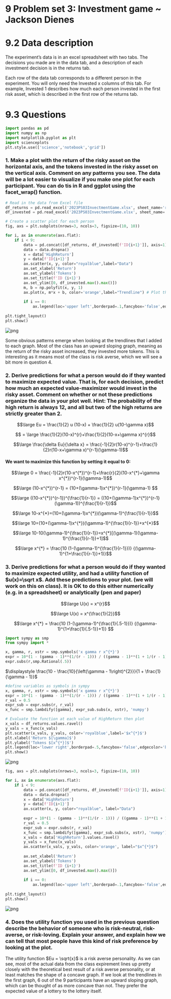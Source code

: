 # 9 Problem set 3: Investment game ~ Jackson Dienes

# 9.2 Data description
The experiment’s data is in an excel spreadsheet with two tabs. The decisions you made are in the data tab, and a description of each investment decision is in the returns tab.

Each row of the data tab corresponds to a different person in the experiment. You will only need the Invested x columns of this tab. For example, Invested 1 describes how much each person invested in the first risk asset, which is described in the first row of the returns tab.

# 9.3 Questions


```python
import pandas as pd
import numpy as np
import matplotlib.pyplot as plt
import scienceplots
plt.style.use(['science','notebook','grid'])
```

### 1. Make a plot with the return of the risky asset on the horizontal axis, and the tokens invested in the risky asset on the vertical axis. Comment on any patterns you see. The data will be a lot easier to visualize if you make one plot for each participant. You can do tis in R and ggplot using the facet_wrap() function.


```python
# Read in the data from Excel file
df_returns = pd.read_excel('2023PS03InvectmentGame.xlsx', sheet_name='returns', usecols=["HighReturn"])
df_invested = pd.read_excel('2023PS03InvectmentGame.xlsx', sheet_name='invested', usecols=['ID1','ID2','ID3','ID4','ID5','ID6','ID7','ID8','ID9'])

# Create a scatter plot for each person
fig, axs = plt.subplots(nrows=3, ncols=3, figsize=(10, 10))

for i, ax in enumerate(axs.flat):
    if i < 9:
        data = pd.concat([df_returns, df_invested[f'ID{i+1}']], axis=1)
        data = data.dropna()
        x = data['HighReturn']
        y = data[f'ID{i+1}']
        ax.scatter(x, y, color="royalblue",label="Data")
        ax.set_xlabel('Return')
        ax.set_ylabel('Tokens')
        ax.set_title(f'ID {i+1}')
        ax.set_ylim([0, df_invested.max().max()])
        m, b = np.polyfit(x, y, 1) 
        ax.plot(x, m*x + b, color='orange',label="Trendline") # Plot the trendline
        
        if i == 0:
            ax.legend(loc='upper left',borderpad=.1,fancybox='false',edgecolor='black')
            
plt.tight_layout()
plt.show()
```


    
![png](output_5_0.png)
    


Some obvious patterns emerge when looking at the trendlines that I added to each graph. Most of the class has an upward sloping graph, meaning as the return of the risky asset increased, they invested more tokens. This is interesting as it means most of the class is risk averse, which we will see a bit more in question 4.

### 2. Derive predictions for what a person would do if they wanted to maximize expected value. That is, for each decision, predict how much an expected value-maximizer would invest in the risky asset. Comment on whether or not these predictions organize the data in your plot well. Hint: The probability of the high return is always 12, and all but two of the high returns are strictly greater than 2.

$$\large Eu = \frac{1}{2} u (10-x) + \frac{1}{2} u(10-\gamma x)$$

$$ = \large \frac{1}{2}(10-x)^{r}+\frac{1}{2}(10-x+\gamma x)^{r}$$

$$\large \frac{\delta Eu}{\delta x} = \frac{-1}{2}r(10-x)^{r-1}+\frac{1}{2}r(10-x+\gamma x)^{r-1}(\gamma-1)$$

#### We want to maximize this function by setting it equal to 0:

$$\large 0 = \frac{-1}{2}r(10-x^{*})^{r-1}+\frac{r}{2}(10-x^{*}+\gamma x^{*})^{r-1}(\gamma-1)$$

$$\large (10-x^{*})^{r-1} = (10+(\gamma-1)x^{*})^{r-1}(\gamma-1) $$

$$\large ((10-x^{*})^{r-1})^{\frac{1}{r-1}} = ((10+(\gamma-1)x^{*})^{r-1}(\gamma-1))^{\frac{1}{r-1}}$$

$$\large 10-x^{*}=(10+(\gamma-1)x^{*})(\gamma-1)^{\frac{1}{r-1}}$$

$$\large 10=(10+(\gamma-1)x^{*})(\gamma-1)^{\frac{1}{r-1}}+x^{*}$$

$$\large 10-10(\gamma-1)^{\frac{1}{r-1}}=x^{*}[(\gamma-1)(\gamma-1)^{\frac{1}{r-1}}+1]$$

$$\large x^{*} = \frac{10 (1-(\gamma-1)^{\frac{1}{r-1}})} {(\gamma-1)^{1+\frac{1}{r-1}}+1)}$$

### 3. Derive predictions for what a person would do if they wanted to maximize expected utility, and had a utility function of $u(x)=\sqrt x$. Add these predictions to your plot. (we will work on this on class). It is OK to do this either numerically (e.g. in a spreadsheet) or analytically (pen and paper)

$$\large U(x) = x^{r}$$

$$\large U(x) = x^{\frac{1}{2}}$$

$$\large x^{*} = \frac{10 (1-(\gamma-1)^{\frac{1}{.5-1}})} {(\gamma-1)^{1+\frac{1}{.5-1}}+1)} $$


```python
import sympy as smp
from sympy import *
```


```python
x, gamma, r, xstr = smp.symbols('x gamma r x^{*}')
expr = 10*(1 - (gamma - 1)**(1/(r - 1))) / ((gamma - 1)**(1 + 1/(r - 1)) + 1)
expr.subs(r,smp.Rational(.5))
```




$\displaystyle \frac{10 - \frac{10}{\left(\gamma - 1\right)^{2}}}{1 + \frac{1}{\gamma - 1}}$




```python
#define variables as symbols in sympy
x, gamma, r, xstr = smp.symbols('x gamma r x^{*}')
expr = 10*(1 - (gamma - 1)**(1/(r - 1))) / ((gamma - 1)**(1 + 1/(r - 1)) + 1)
r_val = 0.5
expr_sub = expr.subs(r, r_val)
x_func = smp.lambdify([gamma], expr_sub.subs(x, xstr), 'numpy')

# Evaluate the function at each value of HighReturn then plot
x_vals = df_returns.values.ravel()
y_vals = x_func(x_vals)
plt.scatter(x_vals, y_vals, color='royalblue',label='$x^{*}$')
plt.xlabel('Return $[\gamma]$')
plt.ylabel('Tokens $[x^{*}]$')
plt.legend(loc='lower right',borderpad=.5,fancybox='false',edgecolor='black')
plt.show()
```


    
![png](output_25_0.png)
    



```python
fig, axs = plt.subplots(nrows=3, ncols=3, figsize=(10, 10))

for i, ax in enumerate(axs.flat):
    if i < 9:
        data = pd.concat([df_returns, df_invested[f'ID{i+1}']], axis=1)
        data = data.dropna()
        x = data['HighReturn']
        y = data[f'ID{i+1}']
        ax.scatter(x, y, color="royalblue", label="Data")
        
        expr = 10*(1 - (gamma - 1)**(1/(r - 1))) / ((gamma - 1)**(1 + 1/(r - 1)) + 1)
        r_val = 0.5
        expr_sub = expr.subs(r, r_val)
        x_func = smp.lambdify([gamma], expr_sub.subs(x, xstr), 'numpy')
        x_vals = data['HighReturn'].values.ravel()
        y_vals = x_func(x_vals)
        ax.scatter(x_vals, y_vals, color='orange', label="$x^{*}$")
        
        ax.set_xlabel('Return')
        ax.set_ylabel('Tokens')
        ax.set_title(f'ID {i+1}')
        ax.set_ylim([0, df_invested.max().max()])
        
        if i == 0:
            ax.legend(loc='upper left',borderpad=.1,fancybox='false',edgecolor='black')
            
plt.tight_layout()
plt.show()
```


    
![png](output_26_0.png)
    


### 4. Does the utility function you used in the previous question describe the behavior of someone who is risk-neutral, risk-averse, or risk-loving. Explain your answer, and explain how we can tell that most people have this kind of risk preference by looking at the plot.

The utility function $Eu = \sqrt{x}$ is a risk averse personality. As we can see, most of the actual data from the class expirement lines up pretty closely with the theoretical best result of a risk averse personality, or at least matches the shape of a concave graph. If we look at the trendlines in the first graph, 6 out of the 9 participants have an upward sloping graph, which can be thought of as more concave than not. They prefer the expected value of a lottery to the lottery itself.
